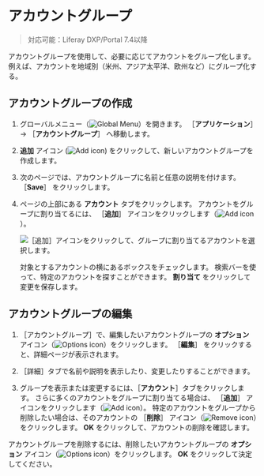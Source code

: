 # アカウントグループ

> 対応可能：Liferay DXP/Portal 7.4以降

アカウントグループを使用して、必要に応じてアカウントをグループ化します。 例えば、アカウントを地域別（米州、アジア太平洋、欧州など）にグループ化する。

## アカウントグループの作成

1. グローバルメニュー（![Global Menu](../../images/icon-applications-menu.png)）を開きます。 ［**アプリケーション**］ &rarr; ［**アカウントグループ**］ へ移動します。

1. **追加** アイコン (![Add icon](../../images/icon-add.png)) をクリックして、新しいアカウントグループを作成します。

1. 次のページでは、アカウントグループに名前と任意の説明を付けます。 ［**Save**］ をクリックします。

1. ページの上部にある **アカウント** タブをクリックします。 アカウントをグループに割り当てるには、 ［**追加**］ アイコンをクリックします（![Add icon](../../images/icon-add.png)）。

   ![［追加］アイコンをクリックして、グループに割り当てるアカウントを選択します。](./account-groups/images/01.png)

   対象とするアカウントの横にあるボックスをチェックします。 検索バーを使って、特定のアカウントを探すことができます。 **割り当て** をクリックして変更を保存します。

## アカウントグループの編集

1. ［アカウントグループ］で、編集したいアカウントグループの **オプション** アイコン（![Options icon](../../images/icon-actions.png)）をクリックします。 ［**編集**］ をクリックすると、詳細ページが表示されます。

1. ［詳細］タブで名前や説明を表示したり、変更したりすることができます。

1. グループを表示または変更するには、［**アカウント**］タブをクリックします。 さらに多くのアカウントをグループに割り当てる場合は、 ［**追加**］ アイコンをクリックします（![Add icon](../../images/icon-add.png)）。 特定のアカウントをグループから削除したい場合は、そのアカウントの ［**削除**］ アイコン（![Remove icon](../../images/icon-delete.png)）をクリックします。 **OK** をクリックして、アカウントの削除を確認します。

アカウントグループを削除するには、削除したいアカウントグループの **オプション** アイコン（![Options icon](../../images/icon-actions.png)）をクリックします。 **OK** をクリックして決定してください。

